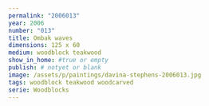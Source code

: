 ```yaml
---
permalink: "2006013"
year: 2006
number: "013"
title: Ombak waves
dimensions: 125 x 60
medium: woodblock teakwood
show_in_home: #true or empty
publish: # notyet or blank
image: /assets/p/paintings/davina-stephens-2006013.jpg
tags: woodblock teakwood woodcarved
serie: Woodblocks
---
```

